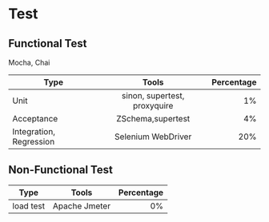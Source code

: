 # Test

## Functional Test

Mocha, Chai

| Type                    | Tools         | Percentage  |
| ----------------------- |:-------------:| -----:|
| Unit                    | sinon, supertest, proxyquire | 1% |
| Acceptance              | ZSchema,supertest      |  4%  |
| Integration, Regression | Selenium WebDriver     |  20%  |

## Non-Functional Test

| Type                    | Tools         | Percentage  |
| ----------------------- |:-------------:| -----:|
| load test               | Apache Jmeter | 0% |
